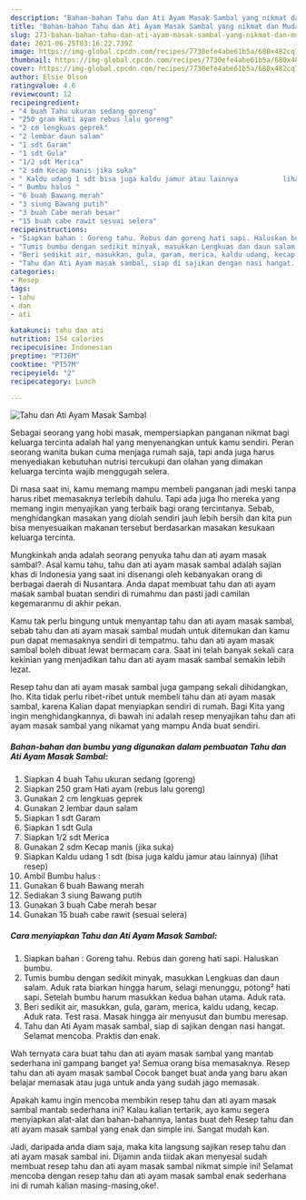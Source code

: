```yaml
---
description: "Bahan-bahan Tahu dan Ati Ayam Masak Sambal yang nikmat dan Mudah Dibuat"
title: "Bahan-bahan Tahu dan Ati Ayam Masak Sambal yang nikmat dan Mudah Dibuat"
slug: 273-bahan-bahan-tahu-dan-ati-ayam-masak-sambal-yang-nikmat-dan-mudah-dibuat
date: 2021-06-25T03:16:22.739Z
image: https://img-global.cpcdn.com/recipes/7730efe4abe61b5a/680x482cq70/tahu-dan-ati-ayam-masak-sambal-foto-resep-utama.jpg
thumbnail: https://img-global.cpcdn.com/recipes/7730efe4abe61b5a/680x482cq70/tahu-dan-ati-ayam-masak-sambal-foto-resep-utama.jpg
cover: https://img-global.cpcdn.com/recipes/7730efe4abe61b5a/680x482cq70/tahu-dan-ati-ayam-masak-sambal-foto-resep-utama.jpg
author: Elsie Olson
ratingvalue: 4.6
reviewcount: 12
recipeingredient:
- "4 buah Tahu ukuran sedang goreng"
- "250 gram Hati ayam rebus lalu goreng"
- "2 cm lengkuas geprek"
- "2 lembar daun salam"
- "1 sdt Garam"
- "1 sdt Gula"
- "1/2 sdt Merica"
- "2 sdm Kecap manis jika suka"
- " Kaldu udang 1 sdt bisa juga kaldu jamur atau lainnya           lihat resep"
- " Bumbu halus "
- "6 buah Bawang merah"
- "3 siung Bawang putih"
- "3 buah Cabe merah besar"
- "15 buah cabe rawit sesuai selera"
recipeinstructions:
- "Siapkan bahan : Goreng tahu. Rebus dan goreng hati sapi. Haluskan bumbu."
- "Tumis bumbu dengan sedikit minyak, masukkan Lengkuas dan daun salam. Aduk rata biarkan hingga harum, selagi menunggu, potong² hati sapi. Setelah bumbu harum masukkan kedua bahan utama. Aduk rata."
- "Beri sedikit air, masukkan, gula, garam, merica, kaldu udang, kecap. Aduk rata. Test rasa. Masak hingga air menyusut dan bumbu meresap."
- "Tahu dan Ati Ayam masak sambal, siap di sajikan dengan nasi hangat. Selamat mencoba. Praktis dan enak."
categories:
- Resep
tags:
- tahu
- dan
- ati

katakunci: tahu dan ati 
nutrition: 154 calories
recipecuisine: Indonesian
preptime: "PT36M"
cooktime: "PT57M"
recipeyield: "2"
recipecategory: Lunch

---
```



![Tahu dan Ati Ayam Masak Sambal](https://img-global.cpcdn.com/recipes/7730efe4abe61b5a/680x482cq70/tahu-dan-ati-ayam-masak-sambal-foto-resep-utama.jpg)

Sebagai seorang yang hobi masak, mempersiapkan panganan nikmat bagi keluarga tercinta adalah hal yang menyenangkan untuk kamu sendiri. Peran seorang  wanita bukan cuma menjaga rumah saja, tapi anda juga harus menyediakan kebutuhan nutrisi tercukupi dan olahan yang dimakan keluarga tercinta wajib menggugah selera.

Di masa  saat ini, kamu memang mampu membeli panganan jadi meski tanpa harus ribet memasaknya terlebih dahulu. Tapi ada juga lho mereka yang memang ingin menyajikan yang terbaik bagi orang tercintanya. Sebab, menghidangkan masakan yang diolah sendiri jauh lebih bersih dan kita pun bisa menyesuaikan makanan tersebut berdasarkan masakan kesukaan keluarga tercinta. 



Mungkinkah anda adalah seorang penyuka tahu dan ati ayam masak sambal?. Asal kamu tahu, tahu dan ati ayam masak sambal adalah sajian khas di Indonesia yang saat ini disenangi oleh kebanyakan orang di berbagai daerah di Nusantara. Anda dapat membuat tahu dan ati ayam masak sambal buatan sendiri di rumahmu dan pasti jadi camilan kegemaranmu di akhir pekan.

Kamu tak perlu bingung untuk menyantap tahu dan ati ayam masak sambal, sebab tahu dan ati ayam masak sambal mudah untuk ditemukan dan kamu pun dapat memasaknya sendiri di tempatmu. tahu dan ati ayam masak sambal boleh dibuat lewat bermacam cara. Saat ini telah banyak sekali cara kekinian yang menjadikan tahu dan ati ayam masak sambal semakin lebih lezat.

Resep tahu dan ati ayam masak sambal juga gampang sekali dihidangkan, lho. Kita tidak perlu ribet-ribet untuk membeli tahu dan ati ayam masak sambal, karena Kalian dapat menyiapkan sendiri di rumah. Bagi Kita yang ingin menghidangkannya, di bawah ini adalah resep menyajikan tahu dan ati ayam masak sambal yang nikamat yang mampu Anda buat sendiri.

<!--inarticleads1-->

##### Bahan-bahan dan bumbu yang digunakan dalam pembuatan Tahu dan Ati Ayam Masak Sambal:

1. Siapkan 4 buah Tahu ukuran sedang (goreng)
1. Siapkan 250 gram Hati ayam (rebus lalu goreng)
1. Gunakan 2 cm lengkuas geprek
1. Gunakan 2 lembar daun salam
1. Siapkan 1 sdt Garam
1. Siapkan 1 sdt Gula
1. Siapkan 1/2 sdt Merica
1. Gunakan 2 sdm Kecap manis (jika suka)
1. Siapkan  Kaldu udang 1 sdt (bisa juga kaldu jamur atau lainnya)           (lihat resep)
1. Ambil  Bumbu halus :
1. Gunakan 6 buah Bawang merah
1. Sediakan 3 siung Bawang putih
1. Gunakan 3 buah Cabe merah besar
1. Gunakan 15 buah cabe rawit (sesuai selera)




<!--inarticleads2-->

##### Cara menyiapkan Tahu dan Ati Ayam Masak Sambal:

1. Siapkan bahan : Goreng tahu. Rebus dan goreng hati sapi. Haluskan bumbu.
1. Tumis bumbu dengan sedikit minyak, masukkan Lengkuas dan daun salam. Aduk rata biarkan hingga harum, selagi menunggu, potong² hati sapi. Setelah bumbu harum masukkan kedua bahan utama. Aduk rata.
1. Beri sedikit air, masukkan, gula, garam, merica, kaldu udang, kecap. Aduk rata. Test rasa. Masak hingga air menyusut dan bumbu meresap.
1. Tahu dan Ati Ayam masak sambal, siap di sajikan dengan nasi hangat. Selamat mencoba. Praktis dan enak.




Wah ternyata cara buat tahu dan ati ayam masak sambal yang mantab sederhana ini gampang banget ya! Semua orang bisa memasaknya. Resep tahu dan ati ayam masak sambal Cocok banget buat anda yang baru akan belajar memasak atau juga untuk anda yang sudah jago memasak.

Apakah kamu ingin mencoba membikin resep tahu dan ati ayam masak sambal mantab sederhana ini? Kalau kalian tertarik, ayo kamu segera menyiapkan alat-alat dan bahan-bahannya, lantas buat deh Resep tahu dan ati ayam masak sambal yang enak dan simple ini. Sangat mudah kan. 

Jadi, daripada anda diam saja, maka kita langsung sajikan resep tahu dan ati ayam masak sambal ini. Dijamin anda tiidak akan menyesal sudah membuat resep tahu dan ati ayam masak sambal nikmat simple ini! Selamat mencoba dengan resep tahu dan ati ayam masak sambal enak sederhana ini di rumah kalian masing-masing,oke!.


